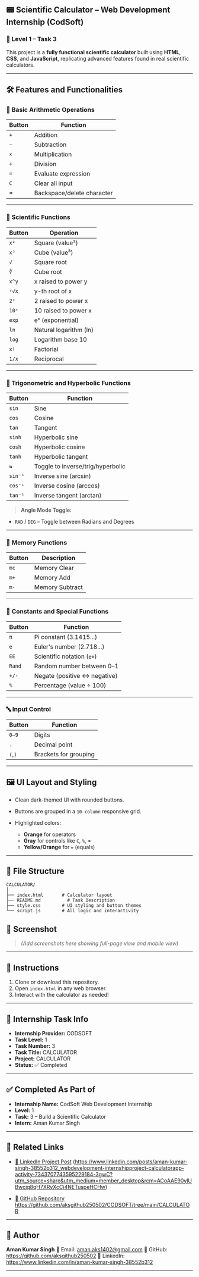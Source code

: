 ## 📟 Scientific Calculator – Web Development Internship (CodSoft)

### 🧮 Level 1 – Task 3

This project is a **fully functional scientific calculator** built using **HTML**, **CSS**, and **JavaScript**, replicating advanced features found in real scientific calculators.

---

## 🛠️ Features and Functionalities

### 🔢 **Basic Arithmetic Operations**

| Button | Function                   |
| ------ | -------------------------- |
| `+`    | Addition                   |
| `−`    | Subtraction                |
| `×`    | Multiplication             |
| `÷`    | Division                   |
| `=`    | Evaluate expression        |
| `C`    | Clear all input            |
| `⌫`    | Backspace/delete character |

---

### 🧮 **Scientific Functions**

| Button | Operation              |
| ------ | ---------------------- |
| `x²`   | Square (value²)        |
| `x³`   | Cube (value³)          |
| `√`    | Square root            |
| `∛`    | Cube root              |
| `x^y`  | x raised to power y    |
| `ʸ√x`  | y-th root of x         |
| `2ˣ`   | 2 raised to power x    |
| `10ˣ`  | 10 raised to power x   |
| `exp`  | eˣ (exponential)       |
| `ln`   | Natural logarithm (ln) |
| `log`  | Logarithm base 10      |
| `x!`   | Factorial              |
| `1/x`  | Reciprocal             |

---

### 📐 **Trigonometric and Hyperbolic Functions**

| Button  | Function                          |
| ------- | --------------------------------- |
| `sin`   | Sine                              |
| `cos`   | Cosine                            |
| `tan`   | Tangent                           |
| `sinh`  | Hyperbolic sine                   |
| `cosh`  | Hyperbolic cosine                 |
| `tanh`  | Hyperbolic tangent                |
| `⇆`     | Toggle to inverse/trig/hyperbolic |
| `sin⁻¹` | Inverse sine (arcsin)             |
| `cos⁻¹` | Inverse cosine (arccos)           |
| `tan⁻¹` | Inverse tangent (arctan)          |

> **Angle Mode Toggle:**

* `RAD` / `DEG` – Toggle between Radians and Degrees

---

### 🧠 **Memory Functions**

| Button | Description     |
| ------ | --------------- |
| `mc`   | Memory Clear    |
| `m+`   | Memory Add      |
| `m-`   | Memory Subtract |

---

### 🔣 **Constants and Special Functions**

| Button | Function                     |
| ------ | ---------------------------- |
| `π`    | Pi constant (3.1415...)      |
| `e`    | Euler's number (2.718...)    |
| `EE`   | Scientific notation (`e+`)   |
| `Rand` | Random number between 0–1    |
| `+/-`  | Negate (positive ↔ negative) |
| `%`    | Percentage (value ÷ 100)     |

---

### 🔤 **Input Control**

| Button  | Function              |
| ------- | --------------------- |
| `0–9`   | Digits                |
| `.`     | Decimal point         |
| `(`,`)` | Brackets for grouping |

---

## 🖼️ UI Layout and Styling

* Clean dark-themed UI with rounded buttons.
* Buttons are grouped in a `10-column` responsive grid.
* Highlighted colors:

  * **Orange** for operators
  * **Gray** for controls like `C`, `%`, `⌫`
  * **Yellow/Orange** for `=` (equals)

---

## 📁 File Structure

```
CALCULATOR/
│
├── index.html       # Calculator layout
├── README.md		   # Task Description
├── style.css        # UI styling and button themes
└── script.js        # All logic and interactivity
```

## 📸 Screenshot
> *(Add screenshots here showing full-page view and mobile view)*
---

## 📌 Instructions

1. Clone or download this repository.
2. Open `index.html` in any web browser.
3. Interact with the calculator as needed!

---

## 📃 Internship Task Info

* **Internship Provider:** CODSOFT
* **Task Level:** 1
* **Task Number:** 3
* **Task Title:** CALCULATOR
* **Project:** CALCULATOR
* **Status:** ✅ Completed

---

## ✅ Completed As Part of

* **Internship Name:** CodSoft Web Development Internship
* **Level:** 1
* **Task:** 3 – Build a Scientific Calculator
* **Intern:** Aman Kumar Singh

---

## 🔗 Related Links

* [🔗 LinkedIn Project Post](#)
  (https://www.linkedin.com/posts/aman-kumar-singh-38552b312_webdevelopment-internshipproject-calculatorapp-activity-7343707743595229184-3gwC?utm_source=share&utm_medium=member_desktop&rcm=ACoAAE90ylUBwcjq8qH7XRyXcCi4NETuspeHCHw)
  
* [📁 GitHub Repository](#)
https://github.com/aksgithub250502/CODSOFT/tree/main/CALCULATOR
---

## 👤 Author

**Aman Kumar Singh**
📧 Email: aman.aks1402@gmail.com
🔗 GitHub: https://github.com/aksgithub250502
🔗 LinkedIn: https://www.linkedin.com/in/aman-kumar-singh-38552b312

---
